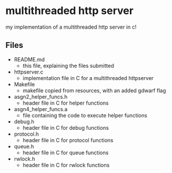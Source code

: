 # multithreaded http server

my implementation of a multithreaded http server in c! 

## Files
* README.md
     * this file, explaining the files submitted
* httpserver.c
     * implementation file in C for a multithreaded httpserver
* Makefile
     * makefile copied from resources, with an added gdwarf flag
* asgn2_helper_funcs.h
     * header file in C for helper functions
* asgn4_helper_funcs.a
     * file containing the code to execute helper functions
* debug.h
     * header file in C for debug functions
* protocol.h
     * header file in C for protocol functions
* queue.h
     * header file in C for queue functions
* rwlock.h
     * header file in C for rwlock functions

